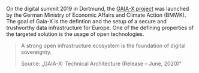 On the digital summit 2019 in Dortmund, the [GAIA-X project](https://www.data-infrastructure.eu/) was launched by the German Ministry of Economic Affairs and Climate Action (BMWK). The goal of Gaia-X is the defintion and the setup of a secure and trustworthy data infrastructure for Europe. One of the defining properties of the targeted solution is the usage of open technologies.

<blockquote class="blockquote">
	<p>A strong open infrastructure ecosystem is the foundation of digital sovereignty.</p>
	<footer class="blockquote-footer">Source: „GAIA-X: Technical Architecture (Release – June, 2020)“</footer>
</blockquote>